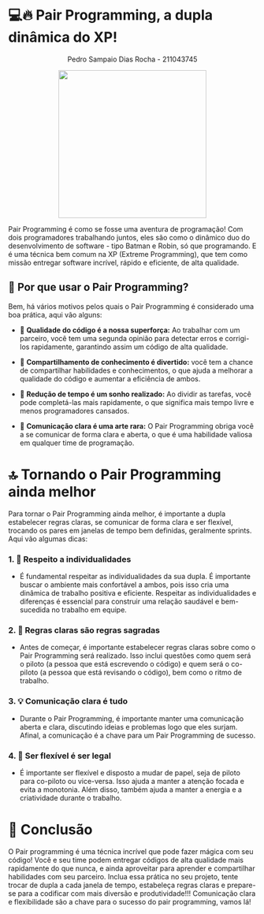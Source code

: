 # 💻🔥 **Pair Programming, a dupla dinâmica do XP!**

<p  align="center">
Pedro Sampaio Dias Rocha - 211043745
</p>
  
<p  align="center">
<img  src="https://i.postimg.cc/VsTgdnYS/Pair-programming.png"  width="300"  height="300">
</p>

  

Pair Programming é como se fosse uma aventura de programação! Com dois programadores trabalhando juntos, eles são como o dinâmico duo do desenvolvimento de software - tipo Batman e Robin, só que programando. E é uma técnica bem comum na XP (Extreme Programming), que tem como missão entregar software incrível, rápido e eficiente, de alta qualidade.

  

## 🤔 **Por que usar o Pair Programming?**

  

Bem, há vários motivos pelos quais o Pair Programming é considerado uma boa prática, aqui vão alguns:

  

- 💪 **Qualidade do código é a nossa superforça:** Ao trabalhar com um parceiro, você tem uma segunda opinião para detectar erros e corrigi-los rapidamente, garantindo assim um código de alta qualidade.

  

- 🤗 **Compartilhamento de conhecimento é divertido:** você tem a chance de compartilhar habilidades e conhecimentos, o que ajuda a melhorar a qualidade do código e aumentar a eficiência de ambos.

  

- 🙌 **Redução de tempo é um sonho realizado:** Ao dividir as tarefas, você pode completá-las mais rapidamente, o que significa mais tempo livre e menos programadores cansados.

  

- 🎨 **Comunicação clara é uma arte rara:** O Pair Programming obriga você a se comunicar de forma clara e aberta, o que é uma habilidade valiosa em qualquer time de programação.

  

# 🔝 **Tornando o Pair Programming ainda melhor**

  

Para tornar o Pair Programming ainda melhor, é importante a dupla estabelecer regras claras, se comunicar de forma clara e ser flexível, trocando os pares em janelas de tempo bem definidas, geralmente sprints. Aqui vão algumas dicas:

  

### 1. 🧔 **Respeito a individualidades**

- É fundamental respeitar as individualidades da sua dupla. É importante buscar o ambiente mais confortável a ambos, pois isso cria uma dinâmica de trabalho positiva e eficiente. Respeitar as individualidades e diferenças é essencial para construir uma relação saudável e bem-sucedida no trabalho em equipe.

  

### 2. 📜 **Regras claras são regras sagradas**

- Antes de começar, é importante estabelecer regras claras sobre como o Pair Programming será realizado. Isso inclui questões como quem será o piloto (a pessoa que está escrevendo o código) e quem será o co-piloto (a pessoa que está revisando o código), bem como o ritmo de trabalho.

  

### 3. 💡 **Comunicação clara é tudo**

- Durante o Pair Programming, é importante manter uma comunicação aberta e clara, discutindo ideias e problemas logo que eles surjam. Afinal, a comunicação é a chave para um Pair Programming de sucesso.

  

### 4. 💬 **Ser flexível é ser legal**

- É importante ser flexível e disposto a mudar de papel, seja de piloto para co-piloto ou vice-versa. Isso ajuda a manter a atenção focada e evita a monotonia. Além disso, também ajuda a manter a energia e a criatividade durante o trabalho.

  

# 🚀 **Conclusão**

O Pair programming é uma técnica incrível que pode fazer mágica com seu código! Você e seu time podem entregar códigos de alta qualidade mais rapidamente do que nunca, e ainda aproveitar para aprender e compartilhar habilidades com seu parceiro. Inclua essa prática no seu projeto, tente trocar de dupla a cada janela de tempo, estabeleça regras claras e prepare-se para a codificar com mais diversão e produtividade!!! Comunicação clara e flexibilidade são a chave para o sucesso do pair programming, vamos lá!
